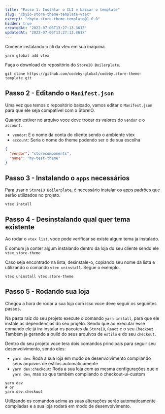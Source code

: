 ```yaml
---
title: "Passo 1: Instalar o CLI e baixar o template"
slug: "cbyio-store-theme-template-vtex"
excerpt: "cbyio.store-theme-template@1.0.0"
hidden: true
createdAt: "2022-07-06T13:27:13.861Z"
updatedAt: "2022-07-06T13:27:13.861Z"
---
```

Comece instalando o cli da vtex em sua maquina.

```
yarn global add vtex
```

Faça o download do repositório do `StoreIO Boilerplate`.

```
git clone https://github.com/codeby-global/codeby.store-theme-template.git
```

## Passo 2 - Editando o `Manifest.json`

Uma vez que temos o repositório baixado, vamos editar o `Manifest.json` para que ele seja compatível com o StoreIO.

Quando estiver no arquivo voce deve trocar os valores do `vendor` e o `account`.

- `vendor`: E o nome da conta do cliente sendo o ambiente vtex
- `account`: Seria o nome do theme podendo ser o de sua escolha

```json
{
  "vendor": "storecomponents",
  "name": "my-test-theme"
}
```

## Passo 3 - Instalando o `apps` necessários

Para usar o `StoreIO Boilerplate`, é necessário instalar os apps padrões que serão utilizados no projeto.

```
vtex install
```

## Passo 4 - Desinstalando qual quer tema existente

Ao rodar o `vtex list`, voce pode verificar se existe algum tema ja instalado.

E comum ja conter algum instalando dentro da loja do seu cliente sendo ele `vtex.store-theme`

Caso seja encontrado na lista, desinstale-o, copiando seu nome da lista e utilizando o comando `vtex uninstall`. Segue o exemplo.

```
vtex uninstall vtex.store-theme
```

## Passo 5 - Rodando sua loja

Chegou a hora de rodar a sua loja com isso voce deve seguir os seguintes passos.

Na pasta raiz do seu projeto execute o comando `yarn install`, para que ele instale as dependências do seu projeto. Sendo que ao executar esse comando ele já ira instalar os pacotes da `StoreIO`, `React` e o seu `Checkout`. Também ja gerando a build do seus arquivos de `estilo` e do seu `checkout`.

Dentro do seu projeto voce tera dois comandos principais para seguir seu desenvolvimento, sendo eles:

- `yarn dev`: Roda a sua loja em modo de desenvolvimento compilando seus arquivos de estilos automaticamente
- `yarn dev:checkout`: Roda a sua loja com as mesma configurações que o `yarn dev`, mas so que também compilando o checkout-ui-custom

```
yarn dev
# or
yarn dev:checkout
```

Utilizando os comandos acima as suas alterações serão automaticamente compiladas e a sua loja rodará em modo de desenvolvimento.